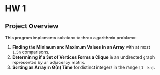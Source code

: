 # HW 1

## Project Overview
This program implements solutions to three algorithmic problems:
1. **Finding the Minimum and Maximum Values in an Array** with at most `1.5n` comparisons.
2. **Determining if a Set of Vertices Forms a Clique** in an undirected graph represented by an adjacency matrix.
3. **Sorting an Array in Θ(n) Time** for distinct integers in the range `[1, kn]`.
